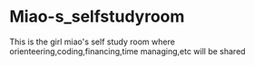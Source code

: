 # Miao-s_selfstudyroom
This is the girl miao's self study room where orienteering,coding,financing,time managing,etc will be shared

